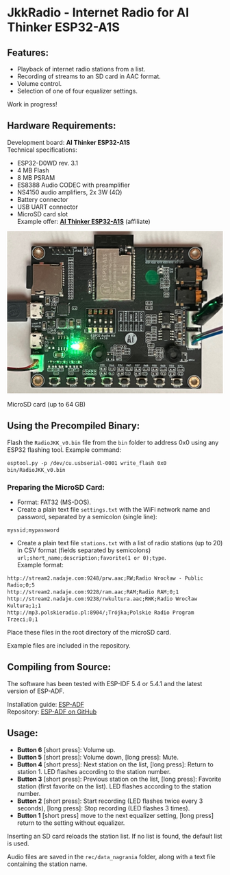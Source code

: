 # JkkRadio - Internet Radio for **AI Thinker ESP32-A1S**

## **Features:**
- Playback of internet radio stations from a list.
- Recording of streams to an SD card in AAC format.
- Volume control.
- Selection of one of four equalizer settings.

Work in progress!

## **Hardware Requirements:**
Development board: **AI Thinker ESP32-A1S**  
Technical specifications:  
- ESP32-D0WD rev. 3.1  
- 4 MB Flash  
- 8 MB PSRAM  
- ES8388 Audio CODEC with preamplifier  
- NS4150 audio amplifiers, 2x 3W (4Ω)  
- Battery connector  
- USB UART connector  
- MicroSD card slot  
Example offer: [**AI Thinker ESP32-A1S**](https://s.click.aliexpress.com/e/_onbBPzW) (affiliate)

![AI Thinker ESP32-A1S](img/ESP32A1S.jpeg)

MicroSD card (up to 64 GB)

## Using the Precompiled Binary:
Flash the `RadioJKK_v0.bin` file from the `bin` folder to address 0x0 using any ESP32 flashing tool. Example command:  
```
esptool.py -p /dev/cu.usbserial-0001 write_flash 0x0 bin/RadioJKK_v0.bin
```

### Preparing the MicroSD Card:
- Format: FAT32 (MS-DOS).  
- Create a plain text file `settings.txt` with the WiFi network name and password, separated by a semicolon (single line):  
```
myssid;mypassword
```

- Create a plain text file `stations.txt` with a list of radio stations (up to 20) in CSV format (fields separated by semicolons) `url;short_name;description;favorite(1 or 0);type`.  
Example format:  
```
http://stream2.nadaje.com:9248/prw.aac;RW;Radio Wrocław - Public Radio;0;5
http://stream2.nadaje.com:9228/ram.aac;RAM;Radio RAM;0;1
http://stream2.nadaje.com:9238/rwkultura.aac;RWK;Radio Wrocław Kultura;1;1
http://mp3.polskieradio.pl:8904/;Trójka;Polskie Radio Program Trzeci;0;1
```

Place these files in the root directory of the microSD card.  

Example files are included in the repository.

## Compiling from Source:
The software has been tested with ESP-IDF 5.4 or 5.4.1 and the latest version of ESP-ADF.  

Installation guide: [ESP-ADF](https://docs.espressif.com/projects/esp-adf/en/latest/get-started/index.html#quick-start)  
Repository: [ESP-ADF on GitHub](https://github.com/espressif/esp-adf)

## Usage:
- **Button 6** [short press]: Volume up.  
- **Button 5** [short press]: Volume down, [long press]: Mute.  
- **Button 4** [short press]: Next station on the list, [long press]: Return to station 1. LED flashes according to the station number.  
- **Button 3** [short press]: Previous station on the list, [long press]: Favorite station (first favorite on the list). LED flashes according to the station number.  
- **Button 2** [short press]: Start recording (LED flashes twice every 3 seconds), [long press]: Stop recording (LED flashes 3 times).
- **Button 1** [short press] move to the next equalizer setting, [long press] return to the setting without equalizer.

Inserting an SD card reloads the station list. If no list is found, the default list is used.

Audio files are saved in the `rec/data_nagrania` folder, along with a text file containing the station name.